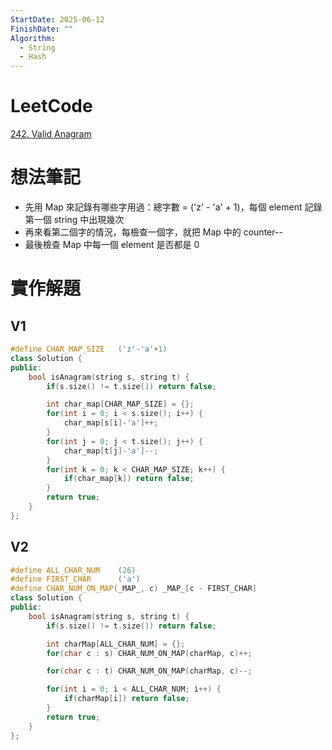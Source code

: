 ```yaml
---
StartDate: 2025-06-12
FinishDate: ""
Algorithm:
  - String
  - Hash
---
```

# LeetCode
[242. Valid Anagram](https://leetcode.com/problems/valid-anagram/)

# 想法筆記
<!-- Write your thoughts here -->
- 先用 Map 來記錄有哪些字用過：總字數 = ('z' - 'a' + 1)，每個 element 記錄第一個 string 中出現幾次
- 再來看第二個字的情況，每檢查一個字，就把 Map 中的 counter--
- 最後檢查 Map 中每一個 element 是否都是 0

# 實作解題
## V1
<!-- Write your solution here --> 
```Cpp
#define CHAR_MAP_SIZE	('z'-'a'+1)
class Solution {
public:
	bool isAnagram(string s, string t) {
		if(s.size() != t.size()) return false;

		int char_map[CHAR_MAP_SIZE] = {};
		for(int i = 0; i < s.size(); i++) {
			char_map[s[i]-'a']++;
		}
		for(int j = 0; j < t.size(); j++) {
			char_map[t[j]-'a']--;
		}
		for(int k = 0; k < CHAR_MAP_SIZE; k++) {
			if(char_map[k]) return false;
		}
		return true;
	}
};
``` 

## V2
```Cpp
#define ALL_CHAR_NUM    (26)
#define FIRST_CHAR      ('a')
#define CHAR_NUM_ON_MAP(_MAP_, c) _MAP_[c - FIRST_CHAR]
class Solution {
public:
    bool isAnagram(string s, string t) {
        if(s.size() != t.size()) return false;

        int charMap[ALL_CHAR_NUM] = {};
        for(char c : s) CHAR_NUM_ON_MAP(charMap, c)++;

        for(char c : t) CHAR_NUM_ON_MAP(charMap, c)--;

        for(int i = 0; i < ALL_CHAR_NUM; i++) {
            if(charMap[i]) return false;
        }
        return true;
    }
};
```